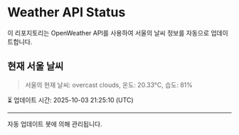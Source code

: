 
# Weather API Status

이 리포지토리는 OpenWeather API를 사용하여 서울의 날씨 정보를 자동으로 업데이트합니다.

## 현재 서울 날씨
> 서울의 현재 날씨: overcast clouds, 온도: 20.33°C, 습도: 81%

⏳ 업데이트 시간: 2025-10-03 21:25:10 (UTC)

---
자동 업데이트 봇에 의해 관리됩니다.
